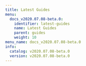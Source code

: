 ```yaml
---
title: Latest Guides
menu:
  docs_v2020.07.08-beta.0:
    identifier: latest-guides
    name: Latest Guides
    parent: guides
    weight: 10
menu_name: docs_v2020.07.08-beta.0
info:
  catalog: v2020.07.08-beta.0
  version: v2020.07.08-beta.0
---
```


